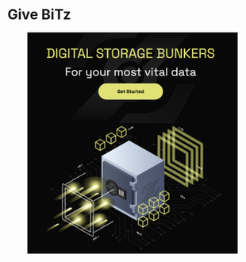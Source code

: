 # Give BiTz

<figure><img src="../../../.gitbook/assets/image.png" alt=""><figcaption></figcaption></figure>

